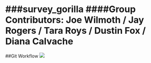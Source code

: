 ###survey_gorilla
####Group Contributors: Joe Wilmoth / Jay Rogers / Tara Roys / Dustin Fox / Diana Calvache
==========================================================================================
##Git Workflow
![](https://trello-attachments.s3.amazonaws.com/5310a7af1cc53ae869deecb6/5310bc081ccf14d711b20dd1/82a9fb91bf6071f54e8153328fe2b839/survey_gorilla_schema.png)

<script src="https://gist.github.com/dbc-challenges/a574b84f95f4cf8f76e9.js"></script>

